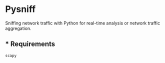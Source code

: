 # Pysniff
Sniffing network traffic with Python for real-time analysis or network traffic aggregation.

## * Requirements
```
scapy
```

